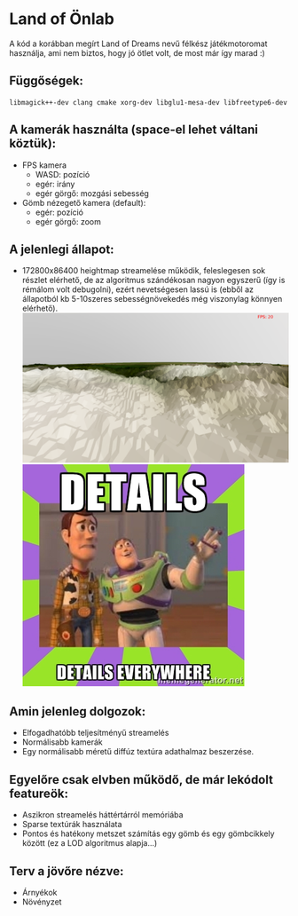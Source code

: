 Land of Önlab
=============

A kód a korábban megírt Land of Dreams nevű félkész játékmotoromat használja, ami nem biztos, hogy jó ötlet volt, de most már így marad :)

Függőségek:
-----------
```
libmagick++-dev clang cmake xorg-dev libglu1-mesa-dev libfreetype6-dev
```

A kamerák használta (space-el lehet váltani köztük):
----------------------------------------------------
* FPS kamera
  * WASD: pozíció
  * egér: irány
  * egér görgő: mozgási sebesség
* Gömb nézegető kamera (default):
  - egér: pozíció
  - egér görgő: zoom

A jelenlegi állapot:
--------------------
* 172800x86400 heightmap streamelése működik, feleslegesen sok részlet elérhető, de az algoritmus szándékosan nagyon egyszerű (így is rémálom volt debugolni), ezért nevetségesen lassú is (ebből az állapotból kb 5-10szeres sebességnövekedés még viszonylag könnyen elérhető).
![screenshot](screenshot.png)
![details](details.png)


Amin jelenleg dolgozok:
----------------------
* Elfogadhatóbb teljesítményű streamelés
* Normálisabb kamerák
* Egy normálisabb méretű diffúz textúra adathalmaz beszerzése.


Egyelőre csak elvben működő, de már lekódolt featureök:
-------------------------------------------------------
* Aszikron streamelés háttértárról memóriába
* Sparse textúrák használata
* Pontos és hatékony metszet számítás egy gömb és egy gömbcikkely között (ez a LOD algoritmus alapja...)

Terv a jövőre nézve:
-------------------
* Árnyékok
* Növényzet
